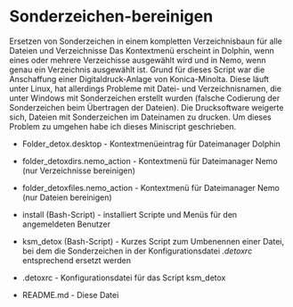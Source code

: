 # Sonderzeichen-bereinigen

Ersetzen von Sonderzeichen in einem kompletten Verzeichnisbaun für alle Dateien und Verzeichnisse
Das Kontextmenü erscheint in Dolphin, wenn eines oder mehrere Verzeichisse ausgewählt wird und in Nemo,
wenn genau ein Verzeichnis ausgewählt ist. Grund für dieses Script war die Anschaffung einer Digitaldruck-Anlage
von Konica-Minolta. Diese läuft unter Linux, hat allerdings Probleme mit Datei- und Verzeichnisnamen, die 
unter Windows mit Sonderzeichen erstellt wurden (falsche Codierung der Sonderzeichen beim Übertragen der Dateien).
Die Drucksoftware weigerte sich, Dateien mit Sonderzeichen im Dateinamen zu drucken.
Um dieses Problem zu umgehen habe ich dieses Miniscript geschrieben.

* Folder_detox.desktop - Kontextmenüeintrag für Dateimanager Dolphin

* folder_detoxdirs.nemo_action - Kontextmenü für Dateimanager Nemo (nur Verzeichnisse bereinigen)

* folder_detoxfiles.nemo_action - Kontextmenü für Dateimanager Nemo (nur Dateien bereinigen)

* install (Bash-Script) - installiert Scripte und Menüs für den angemeldeten Benutzer

* ksm_detox (Bash-Script) - Kurzes Script zum Umbenennen einer Datei, bei dem die Sonderzeichen in der Konfigurationsdatei _.detoxrc_ entsprechend ersetzt werden

* .detoxrc - Konfigurationsdatei für das Script ksm_detox

* README.md - Diese Datei
